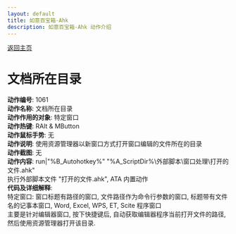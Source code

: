 ```yaml
---
layout: default
title: 如意百宝箱-Ahk
description: 如意百宝箱-Ahk 动作介绍
---
```

<link rel="stylesheet" href="../Actions/css/atom-one-light.min.css">
<script src="../Actions/js/highlight.min.js"></script>
<script>hljs.highlightAll();</script>

[返回主页](../index.md)

# [](#header-2) 文档所在目录

**动作编号**: 1061  
**动作名称**: 文档所在目录  
**动作作用的对象**: 特定窗口  
**动作热键**: RAlt & MButton  
**动作鼠标手势**: 无  
**动作说明**: 使用资源管理器以新窗口方式打开窗口编辑的文件所在的目录  
**动作截图**:  无   
**动作内容**: run|"%B_Autohotkey%" "%A_ScriptDir%\外部脚本\窗口处理\打开的文件.ahk"  
执行外部脚本文件 "打开的文件.ahk", ATA 内置动作  
**代码及详细解释**:  
特定窗口: 窗口标题有路径的窗口, 文件路径作为命令行参数的窗口, 标题带有文件名的记事本窗口, 
Word, Excel, WPS, ET, Scite 程序窗口  
主要是针对编辑器窗口, 按下快捷键后, 自动获取编辑器程序当前打开文件的路径, 然后使用资源管理器打开该目录.  